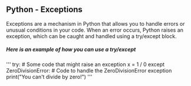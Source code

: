 ##  Python - Exceptions

Exceptions are a mechanism in Python that allows you to handle errors or unusual 
conditions in your code. When an error occurs, Python raises an exception, which can be
caught and handled using a try/except block.
##### Here is an example of how you can use a try/except
'''
try:
    # Some code that might raise an exception
    x = 1 / 0
except ZeroDivisionError:
    # Code to handle the ZeroDivisionError exception
    print("You can't divide by zero!")
'''
